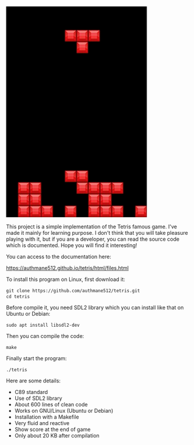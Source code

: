 ![screenshot](https://raw.githubusercontent.com/authmane512/tetris/master/screenshot.png)

This project is a simple implementation of the Tetris famous game. 
I've made it mainly for learning purpose. I don't think that you
will take pleasure playing with it, but if you are a developer, you
can read the source code which is documented. Hope you will find it interesting!

You can access to the documentation here:

https://authmane512.github.io/tetris/html/files.html

To install this program on Linux, first download it:
```
git clone https://github.com/authmane512/tetris.git
cd tetris
```

Before compile it, you need SDL2 library which you can install like that on Ubuntu or Debian:
```
sudo apt install libsdl2-dev
```

Then you can compile the code:
```
make
```

Finally start the program:
```
./tetris
```

Here are some details:
- C89 standard
- Use of SDL2 library
- About 600 lines of clean code
- Works on GNU/Linux (Ubuntu or Debian)
- Installation with a Makefile
- Very fluid and reactive
- Show score at the end of game
- Only about 20 KB after compilation
